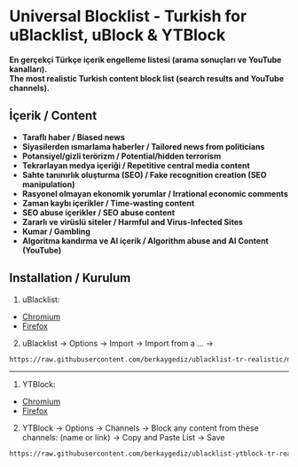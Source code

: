 # **Universal Blocklist - Turkish for uBlacklist, uBlock & YTBlock**  
**En gerçekçi Türkçe içerik engelleme listesi (arama sonuçları ve YouTube kanalları).**  
**The most realistic Turkish content block list (search results and YouTube channels).**

## **İçerik / Content**  
- **Taraflı haber / Biased news**  
- **Siyasilerden ısmarlama haberler / Tailored news from politicians**  
- **Potansiyel/gizli terörizm / Potential/hidden terrorism**  
- **Tekrarlayan medya içeriği / Repetitive central media content**  
- **Sahte tanınırlık oluşturma (SEO) / Fake recognition creation (SEO manipulation)**  
- **Rasyonel olmayan ekonomik yorumlar / Irrational economic comments**  
- **Zaman kaybı içerikler / Time-wasting content**  
- **SEO abuse içerikler / SEO abuse content**  
- **Zararlı ve virüslü siteler / Harmful and Virus-Infected Sites**  
- **Kumar / Gambling**  
- **Algoritma kandırma ve AI içerik / Algorithm abuse and AI Content (YouTube)**  

## Installation / Kurulum
1. uBlacklist:
* [Chromium](https://chromewebstore.google.com/detail/ublacklist/pncfbmialoiaghdehhbnbhkkgmjanfhe)
* [Firefox](https://addons.mozilla.org/en-US/firefox/addon/ublacklist/)
2. uBlacklist -> Options -> Import -> Import from a ... ->

```bash
https://raw.githubusercontent.com/berkaygediz/ublacklist-tr-realistic/main/uBlacklist.txt
```

-----

1. YTBlock:
* [Chromium](https://chromewebstore.google.com/detail/ytblock-block-any-content/nedcanggplmbbgmlpcjiafgjcpdimpea)
* [Firefox](https://addons.mozilla.org/en-US/firefox/addon/yt-block/)
2. YTBlock -> Options -> Channels -> Block any content from these channels: (name or link) -> Copy and Paste List -> Save

```bash
https://raw.githubusercontent.com/berkaygediz/ublacklist-ytblock-tr-realistic/main/ytblock-channels.txt
```
